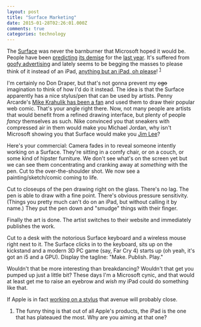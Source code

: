 ```yaml
---
layout: post
title: "Surface Marketing"
date: 2015-01-28T02:26:01.000Z
comments: true
categories: technology
---
```


The [Surface](http://www.microsoft.com/surface/en-us) was never the barnburner that Microsoft hoped it would be. People have been [predicting](http://www.deccanchronicle.com/140629/technology-mobiles-and-tabs/article/microsoft-discontinue-surface-tablet) [its demise](http://arstechnica.com/gadgets/2014/08/surface-2-prices-slashed-hinting-at-discontinuation-or-replacement/) for the [last year](http://bgr.com/2014/10/09/microsoft-surface-pro-3/). It's suffered from [goofy advertising](https://www.youtube.com/watch?v=iqyTxiTKxgI) and lately seems to be begging the masses to please think of it instead of an iPad, [anything but an iPad, oh please](https://www.youtube.com/watch?v=1jP4O7rEHQ8)! <sup id="fnref:1"><a href="#fn:1" rel="footnote">1</a></sup>

I'm certainly no Don Draper, but that's not gonna prevent my <del>ego</del> imagination to think of how I'd do it instead. The idea is that the Surface apparently has a nice stylus/pen that can be used by artists. Penny Arcarde's [Mike Krahulik has been a fan](http://www.penny-arcade.com/news/post/2013/10/28/surface-pro-2) and used them to draw their popular web comic. That's your angle right there. Now, not many people are artists that would benefit from a refined drawing interface, but plenty of people *fancy* themselves as such. Nike convinced you that sneakers with compressed air in them would make you Michael Jordan, why isn't Microsoft showing you that Surface would make you [Jim Lee](http://en.wikipedia.org/wiki/Jim_Lee)?

Here's your commercial: Camera fades in to reveal someone intently working on a Surface. They're sitting in a comfy chair, or on a couch, or some kind of hipster furniture. We don't see what's on the screen yet but we can see them concentrating and cranking away at *something* with the pen. Cut to the over-the-shoulder shot. We now see a painting/sketch/comic coming to life. 

Cut to closeups of the pen drawing right on the glass. There's no lag. The pen is able to draw with a fine point. There's obvious pressure sensitivity. (Things you pretty much can't do on an iPad, but without calling it by name.) They put the pen down and "smudge" things with their finger.

Finally the art is done. The artist switches to their website and immediately publishes the work.

Cut to a desk with the notorious Surface keyboard and a wireless mouse right next to it. The Surface clicks in to the keyboard, sits up on the kickstand and a modern 3D PC game (say, Far Cry 4) starts up (oh yeah, it's got an i5 and a GPU). Display the tagline: "Make. Publish. Play."

Wouldn't that be more interesting than breakdancing? Wouldn't that get you pumped up just a little bit? These days I'm a Microsoft cynic, and that would at least get me to raise an eyebrow and *wish* my iPad could do something like that.

If Apple is in fact [working on a stylus](http://9to5mac.com/2015/01/18/kgi-apple-likely-to-sell-stylus-accessory-alongside-12-inch-ipad-pro/) that avenue will probably close.



<div class="footnotes">
  <ol>
    <li class="footnote" id="fn:1">
  <p>The funny thing is that out of all Apple's products, the iPad is the one that has plateaued the most. Why are you aiming at that one?</p>
</li>
  </ol>
</div>